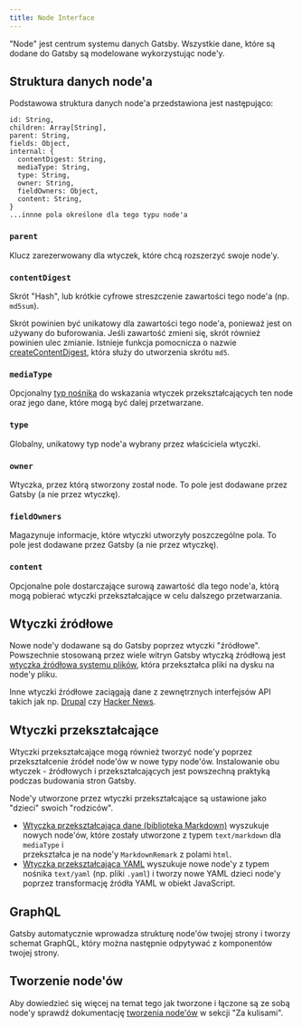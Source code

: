 ```yaml
---
title: Node Interface
---
```


"Node" jest centrum systemu danych Gatsby. Wszystkie dane, które są dodane do Gatsby są modelowane wykorzystując node'y.

## Struktura danych node'a

Podstawowa struktura danych node'a przedstawiona jest następująco:

```flow
id: String,
children: Array[String],
parent: String,
fields: Object,
internal: {
  contentDigest: String,
  mediaType: String,
  type: String,
  owner: String,
  fieldOwners: Object,
  content: String,
}
...innne pola określone dla tego typu node'a
```

### `parent`

Klucz zarezerwowany dla wtyczek, które chcą rozszerzyć swoje node'y.

### `contentDigest`

Skrót "Hash", lub krótkie cyfrowe streszczenie zawartości tego node'a (np. `md5sum`).

Skrót powinien być unikatowy dla zawartości tego node'a, ponieważ jest on używany do buforowania. Jeśli zawartość zmieni się, skrót również powinien ulec zmianie. Istnieje funkcja pomocnicza o nazwie [createContentDigest](https://github.com/gatsbyjs/gatsby/blob/master/packages/gatsby-core-utils/src/create-content-digest.js), która służy do utworzenia skrótu `md5`.

### `mediaType`

Opcjonalny [typ nośnika](https://pl.wikipedia.org/wiki/Typ_MIME) do wskazania wtyczek przekształcających ten node oraz jego dane, które mogą być dalej przetwarzane.

### `type`

Globalny, unikatowy typ node'a wybrany przez właściciela wtyczki.

### `owner`

Wtyczka, przez którą stworzony został node. To pole jest dodawane przez Gatsby (a nie przez wtyczkę).

### `fieldOwners`

Magazynuje informacje, które wtyczki utworzyły poszczególne pola. To pole jest dodawane przez Gatsby (a nie przez wtyczkę).

### `content`

Opcjonalne pole dostarczające surową zawartość dla tego node'a, którą mogą pobierać wtyczki przekształcające w celu dalszego przetwarzania.

## Wtyczki źródłowe

Nowe node'y dodawane są do Gatsby poprzez wtyczki "źródłowe". Powszechnie stosowaną przez wiele witryn Gatsby wtyczką źródłową jest [wtyczka źródłowa systemu plików](/packages/gatsby-source-filesystem/), która przekształca pliki na dysku na node'y pliku.

Inne wtyczki źródłowe zaciągają dane z zewnętrznych interfejsów API takich jak np. [Drupal](/packages/gatsby-source-drupal/) czy [Hacker News](/packages/gatsby-source-hacker-news/).

## Wtyczki przekształcające

Wtyczki przekształcające mogą również tworzyć node'y poprzez przekształcenie źródeł node'ów w nowe typy node'ów. Instalowanie obu wtyczek - źródłowych i przekształcających jest powszechną praktyką podczas budowania stron Gatsby.

Node'y utworzone przez wtyczki przekształcające są ustawione jako "dzieci" swoich "rodziców".

- [Wtyczka przekształcająca dane (biblioteka Markdown)](/packages/gatsby-transformer-remark/) wyszukuje nowych node'ów,
  które zostały utworzone z typem `text/markdown` dla `mediaType` i  
  przekształca je na node'y `MarkdownRemark` z polami `html`.
- [Wtyczka przekształcająca YAML](/packages/gatsby-transformer-yaml/) wyszukuje nowe node'y z typem nośnika `text/yaml` (np. pliki `.yaml`) i tworzy nowe YAML dzieci node'y poprzez transformację źródła YAML w obiekt JavaScript.

## GraphQL

Gatsby automatycznie wprowadza strukturę node'ów twojej strony i tworzy schemat GraphQL, który można następnie odpytywać z komponentów twojej strony.

## Tworzenie node'ów

Aby dowiedzieć się więcej na temat tego jak tworzone i łączone są ze sobą node'y sprawdź dokumentację [tworzenia node'ów](/docs/node-creation/) w sekcji "Za kulisami".
